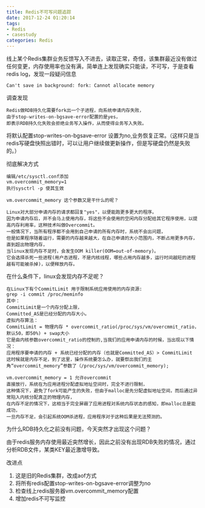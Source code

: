 ```yaml
---
title: Redis不可写问题追踪
date: 2017-12-24 01:20:14
tags:
- Redis
- casestudy
categories: Redis
---
```

线上某个Redis集群业务反馈写入不进去，读取正常，奇怪，该集群最近没有做过任何变更，内存使用率也没有满，简单连上发现确实只能读，不可写，于是查看redis log，发现一段疑问信息

```
Can't save in background: fork: Cannot allocate memory
```
调查发现

    Redis做RDB持久化需要fork出一个子进程，向系统申请内存失败，
    由于stop-writes-on-bgsave-error配置的是yes，
    即表示RDB持久化失败会拒绝业务写入操作，从而使得业务写入失败。
    
将默认配置stop-writes-on-bgsave-error 设置为no,业务恢复正常。（这样只是当redis写硬盘快照出错时，可以让用户继续做更新操作，但是写硬盘仍然是失败的。）

彻底解决方式

```
编辑/etc/sysctl.conf添加
vm.overcommit_memory=1
执行sysctrl -p 使其生效

vm.overcommit_memory 这个参数又是干什么的呢？

Linux对大部分申请内存的请求都回复"yes"，以便能跑更多更大的程序。
因为申请内存后，并不会马上使用内存，将这些不会使用的空闲内存分配给其它程序使用，以提高内存利用率，这种技术叫做Overcommit。
一般情况下，当所有程序都不会用到自己申请的所有内存时，系统不会出问题，
但是如果程序随着运行，需要的内存越来越大，在自己申请的大小范围内，不断占用更多内存，直到超出物理内存，
当linux发现内存不足时，会发生OOM killer(OOM=out-of-memory)。
它会选择杀死一些进程(用户态进程，不是内核线程，哪些占用内存越多，运行时间越短的进程越有可能被杀掉)，以便释放内存。
```
在什么条件下，linux会发现内存不足呢？

```
在Linux下有个CommitLimit 用于限制系统应用使用的内存资源:
grep -i commit /proc/meminfo
其中：
CommitLimit是一个内存分配上限，
Committed_AS是已经分配的内存大小。
虚拟内存算法：
CommitLimit = 物理内存 * overcommit_ratio(/proc/sys/vm/overcmmit_ratio，默认50，即50%) + swap大小
它是由内核参数overcommit_ratio的控制的,当我们的应用申请内存的时候，当出现以下情况：
应用程序要申请的内存 + 系统已经分配的内存（也就是Committed_AS）> CommitLimit
这时候就是内存不足，到了这里，操作系统要怎么办，就要祭出我们的主角“overcommit_memory”参数了（/proc/sys/vm/overcommit_memory);

vm.overcommit_memory = 1 允许overcommit
直接放行，系统在为应用进程分配虚拟地址空间时，完全不进行限制，
这种情况下，避免了fork可能产生的失败，但由于malloc是先分配虚拟地址空间，而后通过异常陷入内核分配真正的物理内存，
在内存不足的情况下，这相当于完全屏蔽了应用进程对系统内存状态的感知，即malloc总是能成功，
一旦内存不足，会引起系统OOM杀进程，应用程序对于这种后果是无法预测的。
```

为什么RDB持久化之前没有问题，今天突然才出现这个问题？

由于redis服务内存使用最近突然增长，因此之前没有出现RDB失败的情况，通过分析RDB文件，某类KEY最近激增导致。

改进点

1. 这是旧的Redis集群，改成aof方式
2. 将所有redis配置stop-writes-on-bgsave-error调整为no
3. 检查线上redis服务器vm.overcommit_memory配置
4. 增加redis不可写监控
